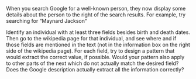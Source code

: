 When you search Google for a well-known person, they now display some
details about the person to the right of the search results. For
example, try searching for “Maynard Jackson“

Identify an individual with at least three fields besides birth and
death dates. Then go to the wikipedia page for that individual, and
see where and if those fields are mentioned in the text (not in the
information box on the right side of the wikipedia page). For each
field, try to design a pattern that would extract the correct value,
if possible. Would your pattern also apply to other parts of the next
which do not actually match the desired field? Does the Google
description actually extract all the information correctly?
